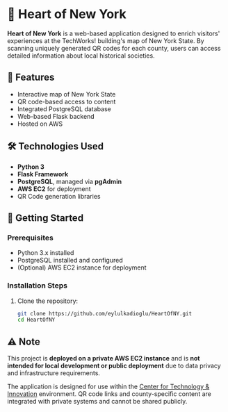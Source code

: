 # 🗽 Heart of New York

**Heart of New York** is a web-based application designed to enrich visitors' experiences at the TechWorks! building's map of New York State. By scanning uniquely generated QR codes for each county, users can access detailed information about local historical societies.

## 🌟 Features

- Interactive map of New York State
- QR code-based access to content
- Integrated PostgreSQL database
- Web-based Flask backend
- Hosted on AWS

## 🛠 Technologies Used

- **Python 3**  
- **Flask Framework**  
- **PostgreSQL**, managed via **pgAdmin**  
- **AWS EC2** for deployment  
- QR Code generation libraries

## 🚀 Getting Started

### Prerequisites

- Python 3.x installed
- PostgreSQL installed and configured
- (Optional) AWS EC2 instance for deployment

### Installation Steps

1. Clone the repository:
   ```bash
   git clone https://github.com/eylulkadioglu/HeartOfNY.git
   cd HeartOfNY

## ⚠️ Note

This project is **deployed on a private AWS EC2 instance** and is **not intended for local development or public deployment** due to data privacy and infrastructure requirements.

The application is designed for use within the [Center for Technology & Innovation](https://ctandi.org/) environment. QR code links and county-specific content are integrated with private systems and cannot be shared publicly.
